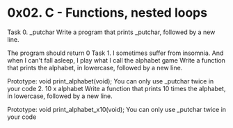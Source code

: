# 0x02. C - Functions, nested loops

Task 0. _putchar Write a program that prints _putchar, followed by a new line.

The program should return 0
Task 1. I sometimes suffer from insomnia. And when I can't fall asleep, I play what I call the alphabet game Write a function that prints the alphabet, in lowercase, followed by a new line.

Prototype: void print_alphabet(void);
You can only use _putchar twice in your code
2. 10 x alphabet Write a function that prints 10 times the alphabet, in lowercase, followed by a new line.

Prototype: void print_alphabet_x10(void);
You can only use _putchar twice in your code
